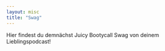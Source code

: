 ```yaml
---
layout: misc
title: "Swag"
---
```

Hier findest du demnächst Juicy Bootycall Swag von deinem Lieblingspodcast!